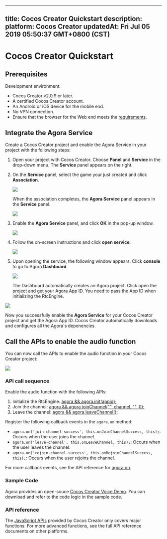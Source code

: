 
---
title: Cocos Creator Quickstart
description: 
platform: Cocos Creator
updatedAt: Fri Jul 05 2019 05:50:37 GMT+0800 (CST)
---
# Cocos Creator Quickstart
## Prerequisites

Development environment:

- Cocos Creator v2.0.9 or later.
- A certified Cocos Creator account.
- An Android or iOS device for the mobile end.
- No VPN connection.
- Ensure that the browser for the Web end meets the [requirements](https://docs.agora.io/en/Audio%20Broadcast/web_prepare?platform=Web).

## Integrate the Agora Service

Create a Cocos Creator project and enable the Agora Service in your project with the following steps:

1. Open your project with Cocos Creator. Choose **Panel** and **Service** in the drop-down menu. The **Service** panel appears on the right.

2. On the **Service** panel, select the game your just created and click **Association**.

	 ![](https://web-cdn.agora.io/docs-files/1562229233008)

	When the association completes, the **Agora Service** panel appears in the **Service** panel.
	 
   ![](https://web-cdn.agora.io/docs-files/1562229358413)

3. Enable the **Agora Service** panel, and click **OK** in the pop-up window.

   ![](https://web-cdn.agora.io/docs-files/1562297897751)
	 
4. Follow the on-screen instructions and click **open service**.

   ![](https://web-cdn.agora.io/docs-files/1562229434363)
	 
5. Upon opening the service, the following window appears. Click **console** to go to Agora **Dashboard**. 

	![](https://web-cdn.agora.io/docs-files/1562229467151)

	The Dashboard automatically creates an Agora project. Click open the project and get your Agora App ID. You need to pass the App ID when initializing the RtcEngine.

  ![](https://web-cdn.agora.io/docs-files/1562297985211)
	 
   Now you successfully enable the **Agora Service** for your Cocos Creator project and get the Agora App ID. Cocos Creator automatically downloads and configures all the Agora's depenencies.

## Call the APIs to enable the audio function

You can now call the APIs to enable the audio function in your Cocos Creator project:

![](https://web-cdn.agora.io/docs-files/1562229938896)

### API call sequence

Enable the audio function with the following APIs:

1. Initialize the RtcEngine: [agora && agora.init(appid);](../../en/Interactive%20Gaming/game_coco.md)
2. Join the channel: [agora && agora.joinChannel("", channel, "", 0);](../../en/Interactive%20Gaming/game_coco.md)
3. Leave the channel:  [agora && agora.leaveChannel();](../../en/Interactive%20Gaming/game_coco.md)

Register the following callback events in the `agora.on` method:

* `agora.on('join-channel-success', this.onJoinChannelSuccess, this);`: Occurs when the user joins the channel.
* `agora.on('leave-channel', this.onLeaveChannel, this);`: Occurs when the user leaves the channel.
* `agora.on('rejoin-channel-success', this.onRejoinChannelSuccess, this);`: Occurs when the user rejoins the channel.

For more callback events, see the API reference for [agora.on](../../en/Interactive%20Gaming/game_coco.md).

### Sample Code

Agora provides an open-souce [Cocos Creator Voice Demo](https://github.com/AgoraIO/Voice-Call-for-Mobile-Gaming/tree/master/Basic-Voice-Call-for-Gaming/Hello-CocosCreator-Voice-Agora). You can download and refer to the code logic in the sample code.

### API reference
	 
The [JavaScript APIs](../../en/Interactive%20Gaming/game_coco.md) provided by Cocos Creator only covers major functions. For more advanced functions, see the full API reference documents on other platforms.
